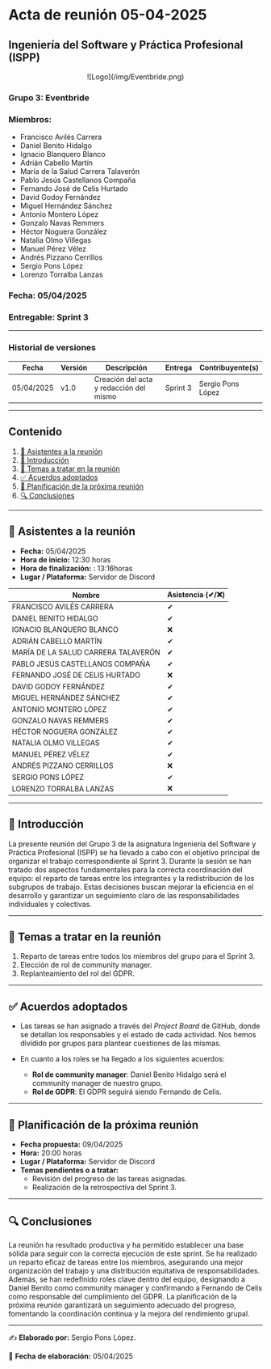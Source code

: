 # Acta de reunión 05-04-2025
## Ingeniería del Software y Práctica Profesional (ISPP)
<center>![Logo](/img/Eventbride.png)</center>

### Grupo 3: Eventbride

### Miembros:
- Francisco Avilés Carrera
- Daniel Benito Hidalgo
- Ignacio Blanquero Blanco
- Adrián Cabello Martín
- María de la Salud Carrera Talaverón
- Pablo Jesús Castellanos Compaña
- Fernando José de Celis Hurtado
- David Godoy Fernández
- Miguel Hernández Sánchez
- Antonio Montero López
- Gonzalo Navas Remmers
- Héctor Noguera González
- Natalia Olmo Villegas
- Manuel Pérez Vélez
- Andrés Pizzano Cerrillos
- Sergio Pons López
- Lorenzo Torralba Lanzas

### Fecha: 05/04/2025
### Entregable: Sprint 3

---

### Historial de versiones

| Fecha      | Versión | Descripción                                | Entrega  | Contribuyente(s)                    |
|------------|---------|--------------------------------------------|----------|-------------------------------------|
| 05/04/2025 | v1.0    | Creación del acta y redacción del mismo | Sprint 3 | Sergio Pons López |


---

## Contenido
1. [👥 Asistentes a la reunión](#asistentes)
2. [📝 Introducción](#intro)
3. [📌 Temas a tratar en la reunión](#temas-a-tratar)
4. [✅ Acuerdos adoptados](#acuerdos-adoptados)
5. [📅 Planificación de la próxima reunión](#proxima-reunion)
6. [🔍 Conclusiones](#conclusiones)

---

<div id='asistentes'></div>

## 👥 Asistentes a la reunión
- **Fecha:** 05/04/2025
- **Hora de inicio:** 12:30 horas
- **Hora de finalización:** : 13:16horas
- **Lugar / Plataforma:** Servidor de Discord

| Nombre | Asistencia (✔/❌) |
|--------|-------------------|
| FRANCISCO AVILÉS CARRERA | ✔ |
| DANIEL BENITO HIDALGO | ✔ |
| IGNACIO BLANQUERO BLANCO | ❌ |
| ADRIÁN CABELLO MARTÍN | ✔ |
| MARÍA DE LA SALUD CARRERA TALAVERÓN | ✔ |
| PABLO JESÚS CASTELLANOS COMPAÑA | ✔ |
| FERNANDO JOSÉ DE CELIS HURTADO | ❌ |
| DAVID GODOY FERNÁNDEZ | ✔ |
| MIGUEL HERNÁNDEZ SÁNCHEZ | ✔ |
| ANTONIO MONTERO LÓPEZ | ✔ |
| GONZALO NAVAS REMMERS | ✔ |
| HÉCTOR NOGUERA GONZÁLEZ | ✔ |
| NATALIA OLMO VILLEGAS | ✔ |
| MANUEL PÉREZ VÉLEZ | ✔ |
| ANDRÉS PIZZANO CERRILLOS | ❌ |
| SERGIO PONS LÓPEZ | ✔ |
| LORENZO TORRALBA LANZAS | ❌ |

---

<div id='intro'></div>

## 📝 Introducción

La presente reunión del Grupo 3 de la asignatura Ingeniería del Software y Práctica Profesional (ISPP) se ha llevado a cabo con el objetivo principal de organizar el trabajo correspondiente al Sprint 3. Durante la sesión se han tratado dos aspectos fundamentales para la correcta coordinación del equipo: el reparto de tareas entre los integrantes y la redistribución de los subgrupos de trabajo. Estas decisiones buscan mejorar la eficiencia en el desarrollo y garantizar un seguimiento claro de las responsabilidades individuales y colectivas.

---

<div id='temas-a-tratar'></div>

## 📌 Temas a tratar en la reunión

1. Reparto de tareas entre todos los miembros del grupo para el Sprint 3.
2. Elección de rol de community manager.
3. Replanteamiento del rol del GDPR.

---

<div id='acuerdos-adoptados'></div>

## ✅ Acuerdos adoptados

- Las tareas se han asignado a través del *Project Board* de GitHub, donde se detallan los responsables y el estado de cada actividad. Nos hemos dividido por grupos para plantear cuestiones de las mismas.

- En cuanto a los roles se ha llegado a los siguientes acuerdos:
  - **Rol de community manager**: Daniel Benito Hidalgo será el community manager de nuestro grupo.
  - **Rol de GDPR**: El GDPR seguirá siendo Fernando de Celis.

---

<div id='proxima-reunion'></div>

## 📅 Planificación de la próxima reunión
- **Fecha propuesta:** 09/04/2025
- **Hora:** 20:00 horas  
- **Lugar / Plataforma:** Servidor de Discord
- **Temas pendientes o a tratar:**  
  - Revisión del progreso de las tareas asignadas.
  - Realización de la retrospectiva del Sprint 3.

---

<div id='conclusiones'></div>

## 🔍 Conclusiones

La reunión ha resultado productiva y ha permitido establecer una base sólida para seguir con la correcta ejecución de este sprint. Se ha realizado un reparto eficaz de tareas entre los miembros, asegurando una mejor organización del trabajo y una distribución equitativa de responsabilidades. Además, se han redefinido roles clave dentro del equipo, designando a Daniel Benito como community manager y confirmando a Fernando de Celis como responsable del cumplimiento del GDPR. La planificación de la próxima reunión garantizará un seguimiento adecuado del progreso, fomentando la coordinación continua y la mejora del rendimiento grupal.

---

✍️ **Elaborado por:** Sergio Pons López.

📅 **Fecha de elaboración:** 05/04/2025